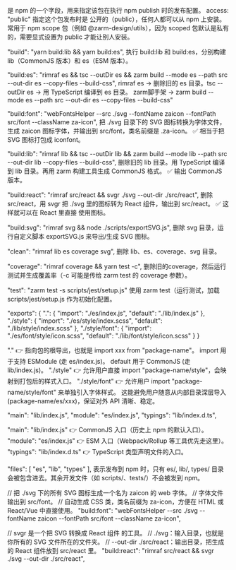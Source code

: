 <!-- 
"publishConfig": {
    "access": "public"
} -->
是 npm 的一个字段，用来指定该包在执行 npm publish 时的发布配置。
access: "public"
指定这个包发布时是 公开的（public），任何人都可以从 npm 上安装。
常用于 npm scope 包（例如 @zarm-design/utils），因为 scoped 包默认是私有的，需要显式设置为 public 才能让别人安装。

<!-- 
  "scripts": {
    "build": "yarn build:lib && yarn build:es",
    "build:es": "rimraf es && tsc --outDir es && zarm build --mode es --path src --out-dir es --copy-files --build-css",
    "build:font": "webFontsHelper --src ./svg --fontName zaicon --fontPath src/font --className za-icon",
    "build:lib": "rimraf lib && tsc --outDir lib && zarm build --mode lib --path src --out-dir lib --copy-files --build-css",
    "build:react": "rimraf src/react && svgr ./svg --out-dir ./src/react",
    "build:svg": "rimraf svg && node ./scripts/exportSVG.js",
    "clean": "rimraf lib es coverage svg",
    "coverage": "rimraf coverage && yarn test -c",
    "test": "zarm test -s scripts/jest/setup.js"
  }, 
-->
"build": "yarn build:lib && yarn build:es",
执行 build:lib 和 build:es，分别构建 lib（CommonJS 版本）和 es（ESM 版本）。

"build:es": "rimraf es && tsc --outDir es && zarm build --mode es --path src --out-dir es --copy-files --build-css",
rimraf es → 删除旧的 es 目录。tsc --outDir es → 用 TypeScript 编译到 es 目录。
zarm脚手架 → zarm build --mode es --path src --out-dir es --copy-files --build-css"

"build:font": "webFontsHelper --src ./svg --fontName zaicon --fontPath src/font --className za-icon",
把 ./svg 目录下的 SVG 图标转换为字体文件，生成 zaicon 图标字体，并输出到 src/font，类名前缀是 .za-icon。
✅ 相当于把 SVG 图标打包成 iconfont。

"build:lib": "rimraf lib && tsc --outDir lib && zarm build --mode lib --path src --out-dir lib --copy-files --build-css",
删除旧的 lib 目录。用 TypeScript 编译到 lib 目录。再用 zarm 构建工具生成 CommonJS 格式。
✅ 输出 CommonJS 版本。

"build:react": "rimraf src/react && svgr ./svg --out-dir ./src/react",
删除 src/react，用 svgr 把 ./svg 里的图标转为 React 组件，输出到 src/react。
✅ 这样就可以在 React 里直接 <Icon /> 使用图标。

"build:svg": "rimraf svg && node ./scripts/exportSVG.js",
删除 svg 目录，运行自定义脚本 exportSVG.js 来导出/生成 SVG 图标。

"clean": "rimraf lib es coverage svg",
删除 lib、es、coverage、svg 目录。

"coverage": "rimraf coverage && yarn test -c",
删除旧的coverage，然后运行测试并生成覆盖率（-c 可能是传给 zarm test 的 coverage 参数）。

"test": "zarm test -s scripts/jest/setup.js"
使用 zarm test（运行测试，加载 scripts/jest/setup.js 作为初始化配置。

"exports": {
  ".": {
    "import": "./es/index.js",
    "default": "./lib/index.js"
  },
  "./style": {
    "import": "./es/style/index.scss",
    "default": "./lib/style/index.scss"
  },
  "./style/font": {
    "import": "./es/font/style/icon.scss",
    "default": "./lib/font/style/icon.scss"
  }
}

"." 👉 指向包的根导出，也就是 import xxx from "package-name"。
import 用于支持 ESModule (走 es/index.js)。
default 用于 CommonJS (走 lib/index.js)。
"./style" 👉 允许用户直接 import "package-name/style"，会映射到打包后的样式入口。
"./style/font" 👉 允许用户 import "package-name/style/font" 来单独引入字体样式。
这能避免用户随意从内部目录深层导入 (package-name/es/xxx)，保证对外 API 清晰、稳定。

"main": "lib/index.js",
"module": "es/index.js",
"typings": "lib/index.d.ts",

"main": "lib/index.js" 👉 CommonJS 入口（历史上 npm 的默认入口）。
"module": "es/index.js" 👉 ESM 入口（Webpack/Rollup 等工具优先走这里）。
"typings": "lib/index.d.ts" 👉 TypeScript 类型声明文件的入口。

"files": [
  "es",
  "lib",
  "types"
],
表示发布到 npm 时，只有 es/, lib/, types/ 目录会被包含进去。其余开发文件（如 scripts/、tests/）不会被发到 npm。




// 把 ./svg 下的所有 SVG 图标生成一个名为 zaicon 的 web 字体。
// 字体文件输出到 src/font。
// 自动生成 CSS 类，类名前缀为 za-icon，方便在 HTML 或 React/Vue 中直接使用。
"build:font": "webFontsHelper --src ./svg --fontName zaicon --fontPath src/font --className za-icon",

// svgr 是一个把 SVG 转换成 React 组件 的工具。
// ./svg：输入目录，也就是你所有的 SVG 文件所在的文件夹。
// --out-dir ./src/react：输出目录，把生成的 React 组件放到 src/react 里。
"build:react": "rimraf src/react && svgr ./svg --out-dir ./src/react",
